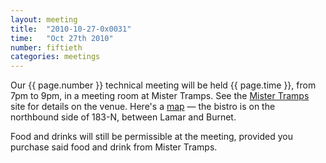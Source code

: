 ```yaml
---
layout: meeting
title:  "2010-10-27-0x0031"
time:   "Oct 27th 2010"
number: fiftieth
categories: meetings
---
```


Our {{ page.number }} technical meeting will be held {{ page.time }}, from
7pm to 9pm, in a meeting room at Mister Tramps. See the [Mister
Tramps][TrampsWeb]
site for details on the venue. Here's a [map][TrampsMap] — the bistro is on the
northbound side of 183-N, between Lamar and Burnet.

Food and drinks will still be permissible at the meeting, provided you
purchase said food and drink from Mister Tramps.

[TrampsWeb]: http://mistertramps.com/
[TrampsMap]: http://maps.google.com/maps?f=q&source=s_q&hl=en&geocode=&q=mister+tramps&aq=&sll=30.395835,-97.698202&sspn=0.012678,0.018432&ie=UTF8&hq=mister+tramps&hnear=&ll=30.3616,-97.717338&spn=0.012683,0.018432&z=16&iwloc=A
